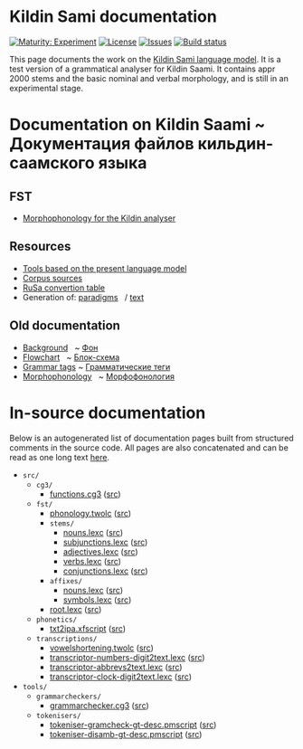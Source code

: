# Kildin Sami documentation

[![Maturity: Experiment](https://img.shields.io/badge/Maturity-Experiment-black.svg)](https://giellalt.github.io/MaturityClassification.html)
[![License](https://img.shields.io/github/license/giellalt/lang-sjd)](https://raw.githubusercontent.com/giellalt/lang-sjd/main/LICENSE)
[![Issues](https://img.shields.io/github/issues/giellalt/lang-sjd)](https://github.com/giellalt/lang-sjd/issues)
[![Build status](https://github.com/giellalt/lang-sjd/workflows/Speller%20CI+CD/badge.svg)](https://github.com/giellalt/lang-sjd/actions)

This page documents the work on the [Kildin Sami language model](https://github.com/giellalt/lang-sjd).
It is a test version of a grammatical analyser for Kildin Saami.
It contains appr 2000 stems and the basic nominal and verbal morphology,
and is still in an experimental stage.


# Documentation on Kildin Saami ~ Документация файлов кильдин-саамского языка

## FST

* [Morphophonology for the Kildin analyser](docu-twol.eng.md)

## Resources

* [Tools based on the present language model](https://giellatekno.uit.no/cgi/index.sjd.eng.html)
* [Corpus sources](docu-corpus-sources.txt)
* [RuSa convertion table](RuSaDicConvertingTableB_meeting_20.04.2009.txt)
* Generation of: [paradigms](http://giellatekno.uit.no/cgi/p-sjd.rus.html)
  / [text](http://giellatekno.uit.no/cgi/d-sjd.rus.html)

## Old documentation

* [Background](docu-background.eng.md)    ~ [Фон](docu-background.rus.md)
* [Flowchart](docu-flowchart.eng.md)      ~ [Блок-схема](docu-flowchart.rus.md)
* [Grammar tags](docu-grammartags.eng.md) ~ [Грамматические теги](docu-grammartags.rus.md)
* [Morphophonology](docu-twol.eng.md)     ~ [Морфофонология](docu-twol.rus.md)


# In-source documentation

Below is an autogenerated list of documentation pages built from structured comments in the source code. All pages are also concatenated and can be read as one long text [here](sjd.md).

* `src/`
    * `cg3/`
        * [functions.cg3](src-cg3-functions.cg3.html) ([src](https://github.com/giellalt/lang-sjd/blob/main/src/cg3/functions.cg3))
    * `fst/`
        * [phonology.twolc](src-fst-phonology.twolc.html) ([src](https://github.com/giellalt/lang-sjd/blob/main/src/fst/phonology.twolc))
        * `stems/`
            * [nouns.lexc](src-fst-stems-nouns.lexc.html) ([src](https://github.com/giellalt/lang-sjd/blob/main/src/fst/stems/nouns.lexc))
            * [subjunctions.lexc](src-fst-stems-subjunctions.lexc.html) ([src](https://github.com/giellalt/lang-sjd/blob/main/src/fst/stems/subjunctions.lexc))
            * [adjectives.lexc](src-fst-stems-adjectives.lexc.html) ([src](https://github.com/giellalt/lang-sjd/blob/main/src/fst/stems/adjectives.lexc))
            * [verbs.lexc](src-fst-stems-verbs.lexc.html) ([src](https://github.com/giellalt/lang-sjd/blob/main/src/fst/stems/verbs.lexc))
            * [conjunctions.lexc](src-fst-stems-conjunctions.lexc.html) ([src](https://github.com/giellalt/lang-sjd/blob/main/src/fst/stems/conjunctions.lexc))
        * `affixes/`
            * [nouns.lexc](src-fst-affixes-nouns.lexc.html) ([src](https://github.com/giellalt/lang-sjd/blob/main/src/fst/affixes/nouns.lexc))
            * [symbols.lexc](src-fst-affixes-symbols.lexc.html) ([src](https://github.com/giellalt/lang-sjd/blob/main/src/fst/affixes/symbols.lexc))
        * [root.lexc](src-fst-root.lexc.html) ([src](https://github.com/giellalt/lang-sjd/blob/main/src/fst/root.lexc))
    * `phonetics/`
        * [txt2ipa.xfscript](src-phonetics-txt2ipa.xfscript.html) ([src](https://github.com/giellalt/lang-sjd/blob/main/src/phonetics/txt2ipa.xfscript))
    * `transcriptions/`
        * [vowelshortening.twolc](src-transcriptions-vowelshortening.twolc.html) ([src](https://github.com/giellalt/lang-sjd/blob/main/src/transcriptions/vowelshortening.twolc))
        * [transcriptor-numbers-digit2text.lexc](src-transcriptions-transcriptor-numbers-digit2text.lexc.html) ([src](https://github.com/giellalt/lang-sjd/blob/main/src/transcriptions/transcriptor-numbers-digit2text.lexc))
        * [transcriptor-abbrevs2text.lexc](src-transcriptions-transcriptor-abbrevs2text.lexc.html) ([src](https://github.com/giellalt/lang-sjd/blob/main/src/transcriptions/transcriptor-abbrevs2text.lexc))
        * [transcriptor-clock-digit2text.lexc](src-transcriptions-transcriptor-clock-digit2text.lexc.html) ([src](https://github.com/giellalt/lang-sjd/blob/main/src/transcriptions/transcriptor-clock-digit2text.lexc))
* `tools/`
    * `grammarcheckers/`
        * [grammarchecker.cg3](tools-grammarcheckers-grammarchecker.cg3.html) ([src](https://github.com/giellalt/lang-sjd/blob/main/tools/grammarcheckers/grammarchecker.cg3))
    * `tokenisers/`
        * [tokeniser-gramcheck-gt-desc.pmscript](tools-tokenisers-tokeniser-gramcheck-gt-desc.pmscript.html) ([src](https://github.com/giellalt/lang-sjd/blob/main/tools/tokenisers/tokeniser-gramcheck-gt-desc.pmscript))
        * [tokeniser-disamb-gt-desc.pmscript](tools-tokenisers-tokeniser-disamb-gt-desc.pmscript.html) ([src](https://github.com/giellalt/lang-sjd/blob/main/tools/tokenisers/tokeniser-disamb-gt-desc.pmscript))
